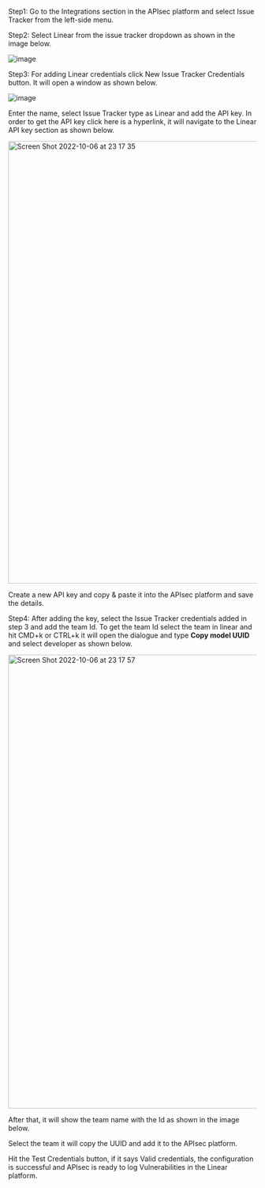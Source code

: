 

Step1: Go to the Integrations section in the APIsec platform and select Issue Tracker from the left-side menu.

Step2: Select Linear from the issue tracker dropdown as shown in the image below.

![image](https://user-images.githubusercontent.com/109250250/194467013-35e40287-56d3-4acd-a4f0-994b82b25050.png)


Step3: For adding Linear credentials click New Issue Tracker Credentials button. It will open a window as shown below.

![image](https://user-images.githubusercontent.com/109250250/194467130-0f35919c-c4c5-45e9-80b1-0b3e83b40a70.png)


Enter the name, select Issue Tracker type as Linear and add the API key. In order to get the API key click here is a hyperlink, it will navigate to the Linear API key section as shown below.

<img width="895" alt="Screen Shot 2022-10-06 at 23 17 35" src="https://user-images.githubusercontent.com/109250250/194467170-805c911d-8196-44cb-9054-d36a7a836e1f.png">


Create a new API key and copy & paste it into the APIsec platform and save the details.

Step4: After adding the key, select the Issue Tracker credentials added in step 3 and add the team Id.
To get the team Id select the team in linear and hit CMD+k or CTRL+k it will open the dialogue and type **Copy model UUID** and select developer as shown below.

<img width="918" alt="Screen Shot 2022-10-06 at 23 17 57" src="https://user-images.githubusercontent.com/109250250/194467237-f2797f2a-c02d-43aa-8885-69ef31f55ca5.png">


After that, it will show the team name with the Id as shown in the image below.


Select the team it will copy the UUID and add it to the APIsec platform.


Hit the Test Credentials button, if it says Valid credentials, the configuration is successful and APIsec is ready to log Vulnerabilities in the Linear platform.

